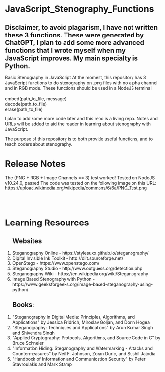 # JavaScript_Stenography_Functions
## Disclaimer, to avoid plagarism, I have not written these 3 functions. These were generated by ChatGPT, I plan to add some more advanced functions that I wrote myself when my JavaScript improves. My main specialty is Python.

Basic Stenography in JavaScript
At the moment, this repository has 3 JavaScript functions to do stenography on .png files with no alpha channel and in RGB mode.
These functions should be used in a NodeJS terminal
<br /><br />
embed(path_to_file, message)<br />
decode(path_to_file)<br />
erase(path_to_file)<br />

I plan to add some more code later and this repo is a living repo.
Notes and URLs will be added to aid the reader in learning about stenography with JavaScript.

The purpose of this repository is to both provide useful functions, and to teach coders about stenography.

# Release Notes
The (PNG + RGB + Image Channels == 3) test worked!
Tested on NodeJS v10.24.0, passed
The code was tested on the following image on this URL: https://upload.wikimedia.org/wikipedia/commons/6/6a/PNG_Test.png

<br /><br />

# Learning Resources
<ol>
<h2>Websites</h2>
<li>Steganography Online - https://stylesuxx.github.io/steganography/</li>
<li>Digital Invisible Ink Toolkit - http://diit.sourceforge.net/</li>
<li>OpenStego - https://www.openstego.com/</li>
<li>Steganography Studio - http://www.outguess.org/detection.php</li>
<li>Steganography Wiki - https://en.wikipedia.org/wiki/Steganography</li>
<li>Image Based Stenography with Python - https://www.geeksforgeeks.org/image-based-steganography-using-python/</li>
</ol>

<ol>
<h2>Books:</h2>
<li>"Steganography in Digital Media: Principles, Algorithms, and Applications" by Jessica Fridrich, Miroslav Goljan, and Dorin Hogea</li>
<li>"Steganography: Techniques and Applications" by Arun Kumar Singh and Shivendra Singh</li>
<li>"Applied Cryptography: Protocols, Algorithms, and Source Code in C" by Bruce Schneier</li>
<li>"Information Hiding: Steganography and Watermarking - Attacks and Countermeasures" by Neil F. Johnson, Zoran Duric, and Sushil Jajodia</li>
<li>"Handbook of Information and Communication Security" by Peter Stavroulakis and Mark Stamp</li>
</ol>




